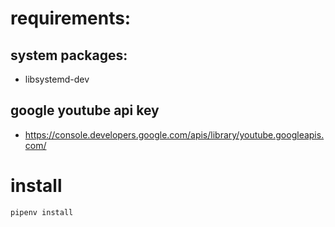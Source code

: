 # requirements:
## system packages:
* libsystemd-dev

## google youtube api key
* https://console.developers.google.com/apis/library/youtube.googleapis.com/ 

# install
```bash
pipenv install
```
    

